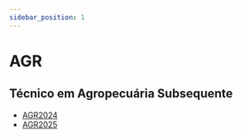 ```yaml
---
sidebar_position: 1
---
```


# AGR

## Técnico em Agropecuária Subsequente

- [AGR2024](agr2024)
- [AGR2025](agr2025)